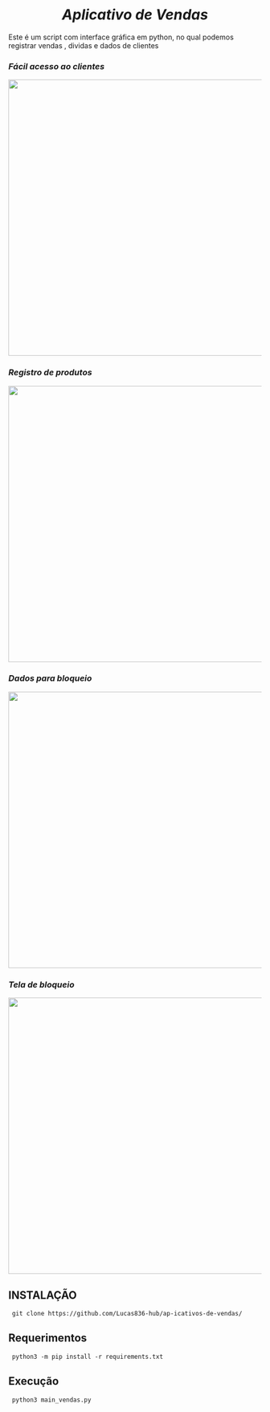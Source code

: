 # <div align="center"> *Aplicativo de Vendas* </div>
Este é um script com interface gráfica em python, no qual podemos registrar vendas , dividas e dados de clientes 

### *Fácil acesso ao clientes*
<div align="center">
<img src="https://github.com/Lucas836-hub/Calculadora-de-escada/assets/70550900/25a302aa-d144-4245-a3c7-0a15abdd5a11"  height="550px" />
</div>

### *Registro de produtos*
<div align="center">
<img src="https://github.com/Lucas836-hub/Calculadora-de-escada/assets/70550900/24be7f97-1495-49ad-8ad7-f2f91cffde0a" height="550px" />
</div>

### *Dados para bloqueio*
<div align="center">
<img src="https://github.com/Lucas836-hub/Calculadora-de-escada/assets/70550900/5f683acd-6329-402b-8654-c37e63ced013" height="550px" />
</div>

### *Tela de bloqueio*
<div align="center">
<img src="https://github.com/Lucas836-hub/Calculadora-de-escada/assets/70550900/67acad88-9ddf-4b3e-b1a8-05dc6cd48de2" height="550px" />
</div>

## INSTALAÇÃO 

     git clone https://github.com/Lucas836-hub/ap-icativos-de-vendas/
     
## Requerimentos

     python3 -m pip install -r requirements.txt
     
## Execução

     python3 main_vendas.py

